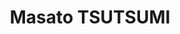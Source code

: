 ---
title: "Masato TSUTSUMI"
type: widget_page
url: "/en/home/"
# Optional hero text (kept minimal)
---